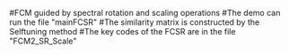 #FCM guided by spectral rotation and  scaling operations 
#The demo can run the file "mainFCSR"
#The similarity matrix is constructed by the Selftuning method
#The key codes of the FCSR are in the file "FCM2_SR_Scale" 
